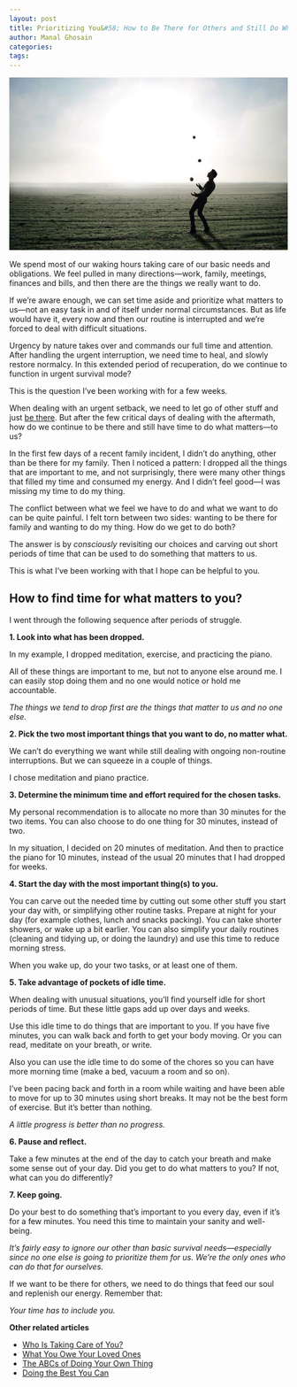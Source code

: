 ```yaml
---
layout: post
title: Prioritizing You&#58; How to Be There for Others and Still Do What Matters to You
author: Manal Ghosain
categories:
tags:
---
```


![The life of a juggler](/images/juggler.jpg)

We spend most of our waking hours taking care of our basic needs and obligations. We feel pulled in many directions—work, family, meetings, finances and bills, and then there are the things we really want to do.

If we’re aware enough, we can set time aside and prioritize what matters to us—not an easy task in and of itself under normal circumstances. But as life would have it, every now and then our routine is interrupted and we’re forced to deal with difficult situations.

Urgency by nature takes over and commands our full time and attention. After handling the urgent interruption, we need time to heal, and slowly restore normalcy. In this extended period of recuperation, do we continue to function in urgent survival mode?

This is the question I’ve been working with for a few weeks. 

When dealing with an urgent setback, we need to let go of other stuff and just [be there](/be-there/). But after the few critical days of dealing with the aftermath, how do we continue to be there and still have time to do what matters—to us?

In the first few days of a recent family incident, I didn’t do anything, other than be there for my family. Then I noticed a pattern: I dropped all the things that are important to me, and not surprisingly, there were many other things that filled my time and consumed my energy. And I didn’t feel good—I was missing my time to do my thing.

The conflict between what we feel we have to do and what we want to do can be quite painful. I felt torn between two sides: wanting to be there for family and wanting to do my thing. How do we get to do both?

The answer is by _consciously_ revisiting our choices and carving out short periods of time that can be used to do something that matters to us.

This is what I’ve been working with that I hope can be helpful to you.

## How to find time for what matters to you?

I went through the following sequence after periods of struggle.

**1. Look into what has been dropped.**

In my example, I dropped meditation, exercise, and practicing the piano.

All of these things are important to me, but not to anyone else around me. I can easily stop doing them and no one would notice or hold me accountable.

_The things we tend to drop first are the things that matter to us and no one else._

**2. Pick the two most important things that you want to do, no matter what.**

We can’t do everything we want while still dealing with ongoing non-routine interruptions. But we can squeeze in a couple of things.

I chose meditation and piano practice.

**3. Determine the minimum time and effort required for the chosen tasks.**

My personal recommendation is to allocate no more than 30 minutes for the two items. You can also choose to do one thing for 30 minutes, instead of two.

In my situation, I decided on 20 minutes of meditation. And then to practice the piano for 10 minutes, instead of the usual 20 minutes that I had dropped for weeks.

**4. Start the day with the most important thing(s) to you.**

You can carve out the needed time by cutting out some other stuff you start your day with, or simplifying other routine tasks. Prepare at night for your day (for example clothes, lunch and snacks packing). You can take shorter showers, or wake up a bit earlier. You can also simplify your daily routines (cleaning and tidying up, or doing the laundry) and use this time to reduce morning stress.

When you wake up, do your two tasks, or at least one of them.

**5. Take advantage of pockets of idle time.**

When dealing with unusual situations, you’ll find yourself idle for short periods of time. But these little gaps add up over days and weeks.

Use this idle time to do things that are important to you. If you have five minutes, you can walk back and forth to get your body moving. Or you can read, meditate on your breath, or write. 

Also you can use the idle time to do some of the chores so you can have more morning time (make a bed, vacuum a room and so on).

I’ve been pacing back and forth in a room while waiting and have been able to move for up to 30 minutes using short breaks. It may not be the best form of exercise. But it’s better than nothing.

_A little progress is better than no progress._

**6. Pause and reflect.**

Take a few minutes at the end of the day to catch your breath and make some sense out of your day. Did you get to do what matters to you? If not, what can you do differently?

**7. Keep going.**

Do your best to do something that’s important to you every day, even if it’s for a few minutes. You need this time to maintain your sanity and well-being.

_It’s fairly easy to ignore our other than basic survival needs—especially since no one else is going to prioritize them for us. We’re the only ones who can do that for ourselves._

If we want to be there for others, we need to do things that feed our soul and replenish our energy. Remember that:

_Your time has to include you._

**Other related articles**

- [Who Is Taking Care of You?](/taking-care-of-you/)
- [What You Owe Your Loved Ones](/what-you-owe-your-loved-ones/)
- [The ABCs of Doing Your Own Thing](/doing-your-own-thing/)
- [Doing the Best You Can](/doing-the-best-you-can/)